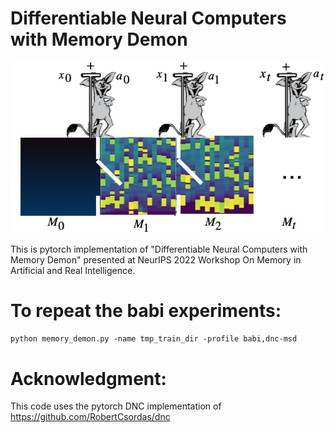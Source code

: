 # Differentiable Neural Computers with Memory Demon

![alt text](assets/demon.png)

This is pytorch implementation of "Differentiable Neural Computers with Memory Demon" presented at 
NeurIPS 2022 Workshop On Memory in Artificial and Real Intelligence.

#  To repeat the babi experiments:
`python memory_demon.py -name tmp_train_dir -profile babi,dnc-msd`

# Acknowledgment:
This code uses the pytorch DNC implementation of 
https://github.com/RobertCsordas/dnc